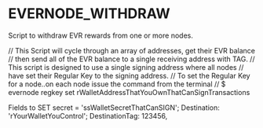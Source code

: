 # EVERNODE_WITHDRAW
Script to withdraw EVR rewards from one or more nodes.

// This Script will cycle through an array of addresses, get their EVR balance
// then send all of the EVR balance to a single receiving address with TAG.
// This script is designed to use a single signing address where all nodes
// have set their Regular Key to the signing address.
// To set the Regular Key for a node..on each node issue the command from the terminal
// $ evernode regkey set rWalletAddressThatYouOwnThatCanSignTransactions

Fields to SET 
secret = 'ssWalletSecretThatCanSIGN';
Destination: 'rYourWalletYouControl';
DestinationTag: 123456,

